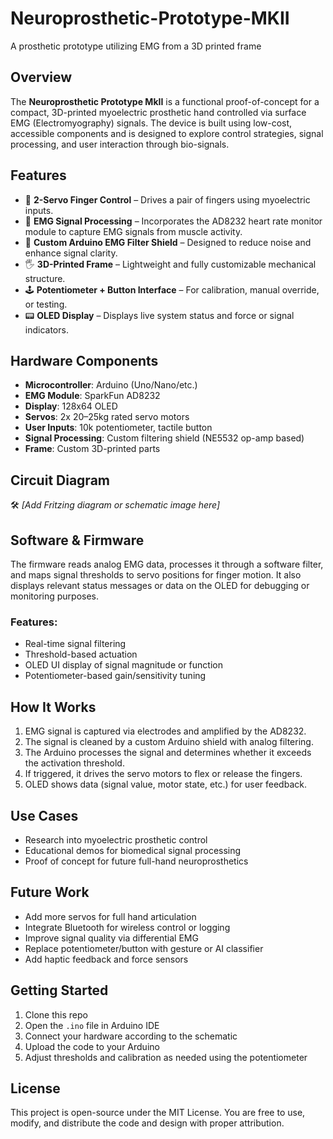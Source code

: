 # Neuroprosthetic-Prototype-MKII
A prosthetic prototype utilizing EMG from a 3D printed frame

## Overview
The **Neuroprosthetic Prototype MkII** is a functional proof-of-concept for a compact, 3D-printed myoelectric prosthetic hand controlled via surface EMG (Electromyography) signals. The device is built using low-cost, accessible components and is designed to explore control strategies, signal processing, and user interaction through bio-signals.

## Features
- 🦾 **2-Servo Finger Control** – Drives a pair of fingers using myoelectric inputs.
- 🧠 **EMG Signal Processing** – Incorporates the AD8232 heart rate monitor module to capture EMG signals from muscle activity.
- 🔧 **Custom Arduino EMG Filter Shield** – Designed to reduce noise and enhance signal clarity.
- 🖐️ **3D-Printed Frame** – Lightweight and fully customizable mechanical structure.
- 🕹️ **Potentiometer + Button Interface** – For calibration, manual override, or testing.
- 📟 **OLED Display** – Displays live system status and force or signal indicators.

## Hardware Components
- **Microcontroller**: Arduino (Uno/Nano/etc.)
- **EMG Module**: SparkFun AD8232
- **Display**: 128x64 OLED
- **Servos**: 2x 20–25kg rated servo motors
- **User Inputs**: 10k potentiometer, tactile button
- **Signal Processing**: Custom filtering shield (NE5532 op-amp based)
- **Frame**: Custom 3D-printed parts

## Circuit Diagram
🛠️ _[Add Fritzing diagram or schematic image here]_

## Software & Firmware
The firmware reads analog EMG data, processes it through a software filter, and maps signal thresholds to servo positions for finger motion. It also displays relevant status messages or data on the OLED for debugging or monitoring purposes.

### Features:
- Real-time signal filtering
- Threshold-based actuation
- OLED UI display of signal magnitude or function
- Potentiometer-based gain/sensitivity tuning

## How It Works
1. EMG signal is captured via electrodes and amplified by the AD8232.
2. The signal is cleaned by a custom Arduino shield with analog filtering.
3. The Arduino processes the signal and determines whether it exceeds the activation threshold.
4. If triggered, it drives the servo motors to flex or release the fingers.
5. OLED shows data (signal value, motor state, etc.) for user feedback.

## Use Cases
- Research into myoelectric prosthetic control
- Educational demos for biomedical signal processing
- Proof of concept for future full-hand neuroprosthetics

## Future Work
- Add more servos for full hand articulation
- Integrate Bluetooth for wireless control or logging
- Improve signal quality via differential EMG
- Replace potentiometer/button with gesture or AI classifier
- Add haptic feedback and force sensors

## Getting Started
1. Clone this repo
2. Open the `.ino` file in Arduino IDE
3. Connect your hardware according to the schematic
4. Upload the code to your Arduino
5. Adjust thresholds and calibration as needed using the potentiometer

## License
This project is open-source under the MIT License. You are free to use, modify, and distribute the code and design with proper attribution.
